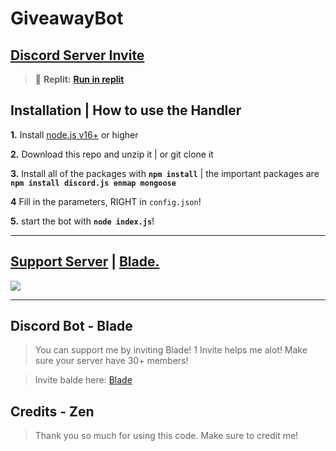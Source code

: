 # GiveawayBot

## [**Discord Server Invite**](https://discord.gg/GudQ2PkyGk)
> 🎉 **Replit:** [**Run in replit**](https://github.com/ZenNotFound/Advanced-Giveaway-Bot#replit)

## Installation | How to use the Handler

 **1.** Install [node.js v16+](https://nodejs.org/) or higher

 **2.** Download this repo and unzip it    |    or git clone it

 **3.** Install all of the packages with **`npm install`**     |  the important packages are   **`npm install discord.js enmap mongoose`**

 **4** Fill in the parameters, RIGHT in `config.json`!

 **5.** start the bot with **`node index.js`**!
  
***

## [Support Server](https://discord.gg/GudQ2PkyG) | [Blade.](https://discord.com/api/oauth2/authorize?client_id=932915599141662840&permissions=2113268983&scope=bot%20applications.commands)
<a href="https://discord.gg/GudQ2PkyG)"><img src="https://discord.com/api/guilds/926774781536268318/widget.png?style=banner2"></a>

***

## Discord Bot - Blade

> You can support me by inviting Blade! 1 Invite helps me alot! Make sure your server have 30+ members!

> Invite balde here: [Blade](https://discord.com/api/oauth2/authorize?client_id=932915599141662840&permissions=2113268983&scope=bot%20applications.commands)

## Credits - Zen
> Thank you so much for using this code. Make sure to credit me!
